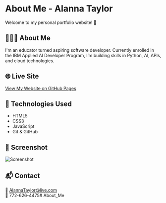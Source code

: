 # About Me - Alanna Taylor

Welcome to my personal portfolio website! 🎉

## 👩🏽‍💻 About Me
I'm an educator turned aspiring software developer. Currently enrolled in the IBM Applied AI Developer Program, I’m building skills in Python, AI, APIs, and cloud technologies.

## 🌐 Live Site
[View My Website on GitHub Pages](https://yourusername.github.io/About_Me)

## 🚀 Technologies Used
- HTML5
- CSS3
- JavaScript
- Git & GitHub

## 📸 Screenshot
![Screenshot](images/screenshot.png)

## 📬 Contact
📧 AlannaTaylor@live.com  
📱 772-626-4475# About_Me
